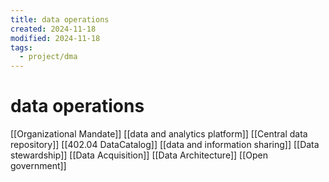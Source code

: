 ```yaml
---
title: data operations
created: 2024-11-18
modified: 2024-11-18
tags:
  - project/dma
---
```

# data operations
[[Organizational Mandate]]
[[data and analytics platform]]
[[Central data repository]]
[[402.04 DataCatalog]]
[[data and information sharing]]
[[Data stewardship]]
[[Data Acquisition]]
[[Data Architecture]]
[[Open government]]